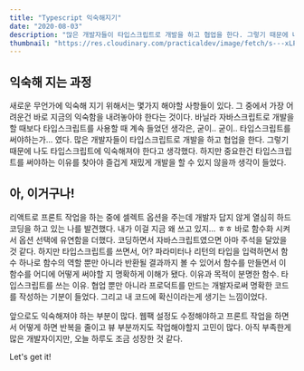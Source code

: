 ```yaml
---
title: "Typescript 익숙해지기"
date: "2020-08-03"
description: "많은 개발자들이 타입스크립트로 개발을 하고 협업을 한다. 그렇기 때문에 나도 타입스크립트에 익숙해져야 한다고 생각했다. 하지만 중요한건 타입스크립트를 써야하는 이유를 찾아야 즐겁게 재밌게 개발을 할 수 있지 않을까 생각이 들었다."
thumbnail: "https://res.cloudinary.com/practicaldev/image/fetch/s---xLPdqYn--/c_imagga_scale,f_auto,fl_progressive,h_900,q_auto,w_1600/https://thepracticaldev.s3.amazonaws.com/i/3azta7de171znkuvly1h.png"
---
```


## 익숙해 지는 과정

새로운 무언가에 익숙해 지기 위해서는 몇가지 해야할 사항들이 있다. 그 중에서 가장 어려운건 바로 지금의 익숙함을 내려놓아야 한다는 것이다. 바닐라 자바스크립트로 개발을 할 때보다 타입스크립트를 사용할 때 계속 들었던 생각은, 굳이.. 굳이.. 타입스크립트를 써야하는가... 였다. 많은 개발자들이 타입스크립트로 개발을 하고 협업을 한다. 그렇기 때문에 나도 타입스크립트에 익숙해져야 한다고 생각했다. 하지만 중요한건 타입스크립트를 써야하는 이유를 찾아야 즐겁게 재밌게 개발을 할 수 있지 않을까 생각이 들었다.

## 아, 이거구나!

리액트로 프론트 작업을 하는 중에 셀렉트 옵션을 주는데 개발자 답지 않게 열심히 하드코딩을 하고 있는 나를 발견했다. 내가 이걸 지금 왜 쓰고 있지... ㅎㅎ 바로 함수화 시켜서 옵션 선택에 유연함을 더했다. 코딩하면서 자바스크립트였으면 아마 주석을 달았을 것 같다. 하지만 타입스크립트를 쓰면서, 어? 파라미터나 리턴의 타입을 입력하면서 함수 하나로 함수의 역할 뿐만 아니라 반환될 결과까지 볼 수 있어서 함수를 만들면서 이 함수를 어디에 어떻게 써야할 지 명확하게 이해가 됐다. 이유과 목적이 분명한 함수. 타입스크립트를 쓰는 이유. 협업 뿐만 아니라 프로덕트를 만드는 개발자로써 명확한 코드를 작성하는 기분이 들었다. 그리고 내 코드에 확신이라는게 생기는 느낌이었다.

앞으로도 익숙해져야 하는 부분이 많다. 웹팩 설정도 수정해야하고 프론트 작업을 하면서 어떻게 하면 반복을 줄이고 뷰 부분까지도 작업해야할지 고민이 많다. 아직 부족한게 많은 개발자이지만, 오늘 하루도 조금 성장한 것 같다.

Let's get it!
